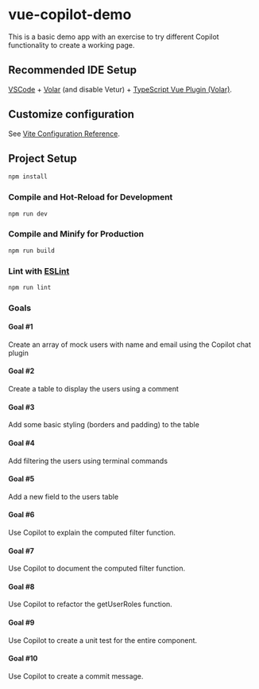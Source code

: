 # vue-copilot-demo

This is a basic demo app with an exercise to try different Copilot functionality to create a working page.

## Recommended IDE Setup

[VSCode](https://code.visualstudio.com/) + [Volar](https://marketplace.visualstudio.com/items?itemName=Vue.volar) (and disable Vetur) + [TypeScript Vue Plugin (Volar)](https://marketplace.visualstudio.com/items?itemName=Vue.vscode-typescript-vue-plugin).

## Customize configuration

See [Vite Configuration Reference](https://vitejs.dev/config/).

## Project Setup

```sh
npm install
```

### Compile and Hot-Reload for Development

```sh
npm run dev
```

### Compile and Minify for Production

```sh
npm run build
```

### Lint with [ESLint](https://eslint.org/)

```sh
npm run lint
```

### Goals

#### Goal #1

Create an array of mock users with name and email using the Copilot chat plugin

#### Goal #2

Create a table to display the users using a comment

#### Goal #3

Add some basic styling (borders and padding) to the table

#### Goal #4

Add filtering the users using terminal commands

#### Goal #5

Add a new field to the users table

#### Goal #6

Use Copilot to explain the computed filter function.

#### Goal #7

Use Copilot to document the computed filter function.

#### Goal #8

Use Copilot to refactor the getUserRoles function.

#### Goal #9

Use Copilot to create a unit test for the entire component.

#### Goal #10

Use Copilot to create a commit message.
